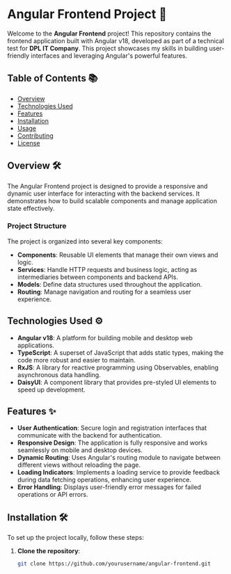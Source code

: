 # Angular Frontend Project 🚀

Welcome to the **Angular Frontend** project! This repository contains the frontend application built with Angular v18, developed as part of a technical test for **DPL IT Company**. This project showcases my skills in building user-friendly interfaces and leveraging Angular's powerful features.

## Table of Contents 📚
- [Overview](#overview)
- [Technologies Used](#technologies-used)
- [Features](#features)
- [Installation](#installation)
- [Usage](#usage)
- [Contributing](#contributing)
- [License](#license)

## Overview 🛠️
The Angular Frontend project is designed to provide a responsive and dynamic user interface for interacting with the backend services. It demonstrates how to build scalable components and manage application state effectively.

### Project Structure
The project is organized into several key components:
- **Components**: Reusable UI elements that manage their own views and logic.
- **Services**: Handle HTTP requests and business logic, acting as intermediaries between components and backend APIs.
- **Models**: Define data structures used throughout the application.
- **Routing**: Manage navigation and routing for a seamless user experience.

## Technologies Used ⚙️
- **Angular v18**: A platform for building mobile and desktop web applications.
- **TypeScript**: A superset of JavaScript that adds static types, making the code more robust and easier to maintain.
- **RxJS**: A library for reactive programming using Observables, enabling asynchronous data handling.
- **DaisyUI**: A component library that provides pre-styled UI elements to speed up development.

## Features ✨
- **User Authentication**: Secure login and registration interfaces that communicate with the backend for authentication.
- **Responsive Design**: The application is fully responsive and works seamlessly on mobile and desktop devices.
- **Dynamic Routing**: Uses Angular's routing module to navigate between different views without reloading the page.
- **Loading Indicators**: Implements a loading service to provide feedback during data fetching operations, enhancing user experience.
- **Error Handling**: Displays user-friendly error messages for failed operations or API errors.

## Installation 🛠️
To set up the project locally, follow these steps:

1. **Clone the repository**:
   ```bash
   git clone https://github.com/yourusername/angular-frontend.git
